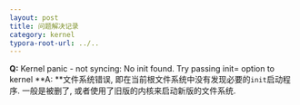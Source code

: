 ```yaml
---
layout: post
title: 问题解决记录
category: kernel
typora-root-url: ../..
---
```


**Q:** Kernel panic - not syncing: No init found.  Try passing init= option to kernel
**A: **文件系统错误, 即在当前根文件系统中没有发现必要的`init`启动程序. 一般是被删了, 或者使用了旧版的内核来启动新版的文件系统.
